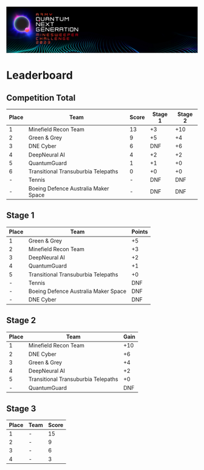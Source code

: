 <p align="center">
  <img src="https://github.com/ricohub01/qng23-challenge/blob/main/assets/images/Header.jpg?raw=true" alt="header"/>
</p>

# Leaderboard

## Competition Total

| Place | Team | Score | Stage 1 | Stage 2 |
|---|---|---|---|---|
| 1 | Minefield Recon Team | 13 | +3 | +10 |
| 2 | Green & Grey | 9 | +5 | +4 |
| 3 | DNE Cyber | 6 | DNF | +6 |
| 4 | DeepNeural AI | 4 | +2 | +2 |
| 5 | QuantumGuard | 1 | +1 | +0 |
| 6 | Transitional Transuburbia Telepaths | 0 | +0 | +0 |
| - | Tennis | - | DNF | DNF |
| - | Boeing Defence Australia Maker Space | - | DNF | DNF |



## Stage 1

| Place | Team | Points |
|---|---|---|
| 1 | Green & Grey | +5 |
| 2 | Minefield Recon Team | +3 |
| 3 | DeepNeural AI | +2 |
| 4 | QuantumGuard | +1 |
| 5 | Transitional Transuburbia Telepaths | +0 |
| - | Tennis | DNF |
| - | Boeing Defence Australia Maker Space | DNF |
| - | DNE Cyber | DNF |

## Stage 2

| Place | Team | Gain |
|---|---|---|
| 1 | Minefield Recon Team | +10 |
| 2 | DNE Cyber| +6 |
| 3 | Green & Grey | +4 |
| 4 | DeepNeural AI | +2 |
| 5 | Transitional Transuburbia Telepaths | +0 |
| - | QuantumGuard | DNF |

## Stage 3

| Place | Team | Score |
|---|---|---|
| 1 | - | 15 |
| 2 | - | 9 |
| 3 | - | 6 |
| 4 | - | 3 |